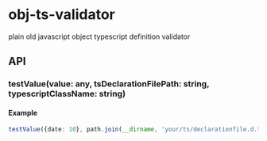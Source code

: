 # obj-ts-validator
plain old javascript object typescript definition validator

## API

### testValue(value: any, tsDeclarationFilePath: string, typescriptClassName: string)

#### Example
```typescript
testValue({date: 10}, path.join(__dirname, 'your/ts/declarationfile.d.ts', 'DateObj'))
```
